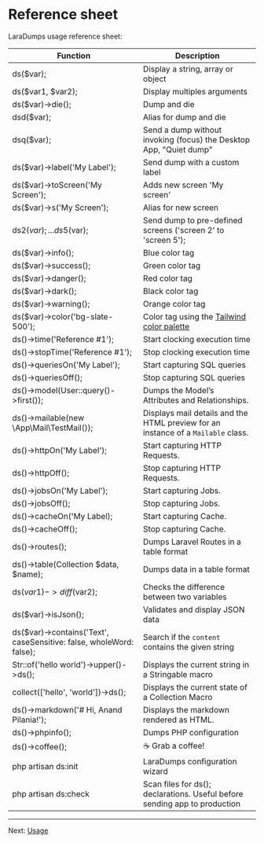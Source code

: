 # Reference sheet

LaraDumps usage reference sheet:

<style>
    td::before { display: none }
  <!-- @see https://github.com/docsifyjs/docsify/issues/794 -->
</style>

| **Function**                                                        | **Description**                                                                                                     |
|---------------------------------------------------------------------|---------------------------------------------------------------------------------------------------------------------|
| ds($var);                                                           | Display a string, array or object                                                                                   |
| ds($var1, $var2);                                                   | Display multiples arguments                                                                                         |
| ds($var)->die();                                                    | Dump and die                                                                                                        |
| dsd($var);                                                          | Alias for dump and die                                                                                              |
| dsq($var);                                                          | Send a dump without invoking (focus) the Desktop App, "Quiet dump"                                                  |
| ds($var)->label('My Label');                                        | Send dump with a custom label                                                                                       |
| ds($var)->toScreen('My Screen');                                    | Adds new screen 'My screen'                                                                                         |
| ds($var)->s('My Screen');                                           | Alias for new screen                                                                                                |
| ds2($var); ... ds5($var);                                           | Send dump to pre-defined screens ('screen 2' to 'screen 5');                                                        |
| ds($var)->info();                                                   | Blue color tag                                                                                                      |
| ds($var)->success();                                                | Green color tag                                                                                                     |
| ds($var)->danger();                                                 | Red color tag                                                                                                       |
| ds($var)->dark();                                                   | Black color tag                                                                                                     |
| ds($var)->warning();                                                | Orange color tag                                                                                                    |
| ds($var)->color('bg-slate-500');                                    | Color tag using the [Tailwind color palette](https://tailwindcss.com/docs/customizing-colors#default-color-palette) |
| ds()->time('Reference #1');                                         | Start clocking execution time                                                                                       |
| ds()->stopTime('Reference #1');                                     | Stop clocking execution time                                                                                        |
| ds()->queriesOn('My Label');                                        | Start capturing SQL queries                                                                                         |
| ds()->queriesOff();                                                 | Stop capturing SQL queries                                                                                          |
| ds()->model(User::query()->first());                                | Dumps the Model’s Attributes and Relationships.                                                                     |
| ds()->mailable(new \App\Mail\TestMail());                           | Displays mail details and the HTML preview for an instance of a `Mailable` class.                                       |
| ds()->httpOn('My Label');                                     | Start capturing HTTP Requests.                                                                                      |
| ds()->httpOff();                                              | Stop capturing HTTP Requests.                                                                                       |
| ds()->jobsOn('My Label');                                         | Start capturing Jobs.                                                                                               |
| ds()->jobsOff();                                            | Stop capturing Jobs.                                                                                                |
| ds()->cacheOn('My Label);                                         | Start capturing Cache.                                                                                              |
| ds()->cacheOff();                                           | Stop capturing Cache.                                                                                               |
| ds()->routes();                                                     | Dumps Laravel Routes in a table format                                                                              |
| ds()->table(Collection $data, $name);                               | Dumps data in a table format                                                                                        |
| ds($var1)->diff($var2);                                             | Checks the difference between two variables                                                                         |
| ds($var)->isJson();                                                 | Validates and display JSON data                                                                                     |
| ds($var)->contains('Text', caseSensitive: false, wholeWord: false); | Search if the `content` contains the given string                                                                   |
| Str::of('hello world')->upper()->ds();                              | Displays the current string in a Stringable macro                                                                   |
| collect(['hello', 'world'])->ds();                                  | Displays the current state of a Collection Macro                                                                    |
| ds()->markdown('# Hi, Anand Pilania!');                             | Displays the markdown rendered as HTML.                                                                             |
| ds()->phpinfo();                                                    | Dumps PHP configuration                                                                                             |
| ds()->coffee();                                                     | ☕ Grab a coffee!                                                                                                      |
| php artisan ds:init                                                 | LaraDumps configuration wizard                                                                                      |
| php artisan ds:check                                                | Scan files for ds(); declarations. Useful before sending app to production                                          |


---

Next: [Usage](laravel/debug/usage.md "Usage")
